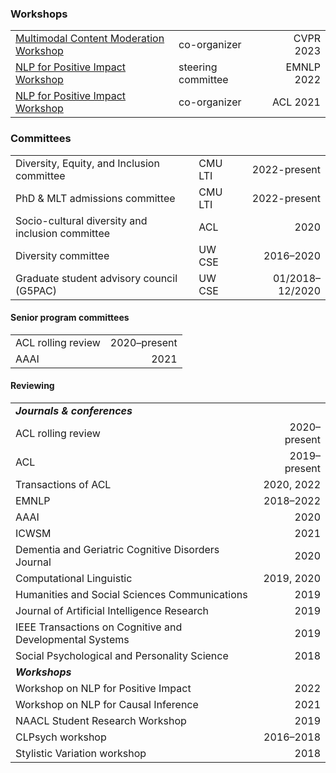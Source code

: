 ### Workshops

|                                                              |                    |            |
| ------------------------------------------------------------ | ------------------ | ---------: |
| [Multimodal Content Moderation Workshop](https://multimodal-content-moderation.github.io/) | co-organizer       |  CVPR 2023 |
| [NLP for Positive Impact Workshop](https://sites.google.com/view/nlp4positiveimpact) | steering committee | EMNLP 2022 |
| [NLP for Positive Impact Workshop](https://sites.google.com/view/nlp4positiveimpact/previous-workshops/acl-2021-workshop) | co-organizer       |   ACL 2021 |

### Committees

|                                                  |         |                 |
| ------------------------------------------------ | ------- | --------------: |
| Diversity, Equity, and Inclusion committee       | CMU LTI |    2022-present |
| PhD & MLT admissions committee                   | CMU LTI |    2022-present |
| Socio-cultural diversity and inclusion committee | ACL     |            2020 |
| Diversity committee                              | UW CSE  |       2016–2020 |
| Graduate student advisory council (G5PAC)        | UW CSE  | 01/2018–12/2020 |

#### Senior program committees

|                    |              |
| ------------------ | -----------: |
| ACL rolling review | 2020–present |
| AAAI               |         2021 |

#### Reviewing


|                                                          |              |
| -------------------------------------------------------- | -----------: |
| ***Journals & conferences***                             |              |
| ACL rolling review                                       | 2020–present |
| ACL                                                      | 2019–present |
| Transactions of ACL                                      |  2020,  2022 |
| EMNLP                                                    |    2018–2022 |
| AAAI                                                     |         2020 |
| ICWSM                                                    |         2021 |
| Dementia and Geriatric Cognitive Disorders Journal       |         2020 |
| Computational Linguistic                                 |   2019, 2020 |
| Humanities and Social Sciences Communications            |         2019 |
| Journal of Artificial Intelligence Research              |         2019 |
| IEEE Transactions on Cognitive and Developmental Systems |         2019 |
| Social Psychological and Personality Science             |         2018 |
| ***Workshops***                                          |              |
| Workshop on NLP for Positive Impact                      |         2022 |
| Workshop on NLP for Causal Inference                     |         2021 |
| NAACL Student Research Workshop                          |         2019 |
| CLPsych workshop                                         |    2016–2018 |
| Stylistic Variation workshop                             |         2018 |
